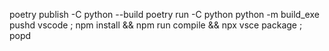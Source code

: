 poetry publish -C python --build
poetry run -C python python -m build_exe
pushd vscode ; npm install && npm run compile && npx vsce package ; popd